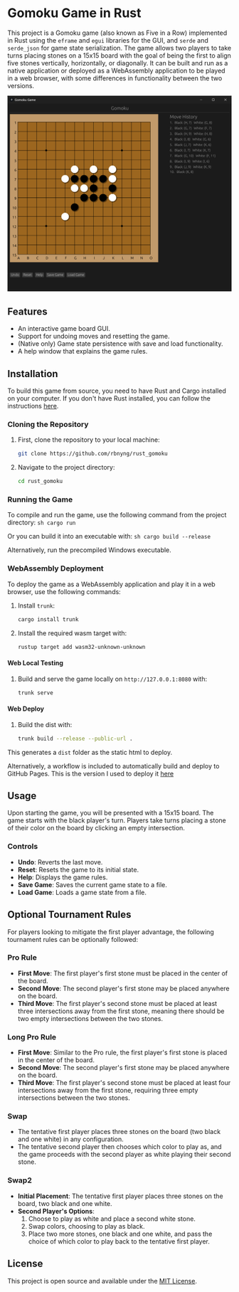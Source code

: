 # Gomoku Game in Rust

This project is a Gomoku game (also known as Five in a Row) implemented in Rust using the `eframe` and `egui` libraries for the GUI, and `serde` and `serde_json` for game state serialization. The game allows two players to take turns placing stones on a 15x15 board with the goal of being the first to align five stones vertically, horizontally, or diagonally. It can be built and run as a native application or deployed as a WebAssembly application to be played in a web browser, with some differences in functionality between the two versions.

![Screenshot of game](img/game.png?raw=true "Title")

## Features

- An interactive game board GUI.
- Support for undoing moves and resetting the game.
- (Native only) Game state persistence with save and load functionality.
- A help window that explains the game rules.

## Installation

To build this game from source, you need to have Rust and Cargo installed on your computer. If you don't have Rust installed, you can follow the instructions [here](https://www.rust-lang.org/tools/install).

### Cloning the Repository

1. First, clone the repository to your local machine:

    ```sh
    git clone https://github.com/rbnyng/rust_gomoku
    ```
2. Navigate to the project directory:
    ```sh
    cd rust_gomoku
    ```

### Running the Game

To compile and run the game, use the following command from the project directory:
    ```sh
    cargo run
    ```

Or you can build it into an executable with:
    ```sh
    cargo build --release
    ```

Alternatively, run the precompiled Windows executable.

### WebAssembly Deployment

To deploy the game as a WebAssembly application and play it in a web browser, use the following commands:

1. Install `trunk`:

    ```sh
    cargo install trunk
    ```

2. Install the required wasm target with:
    ```sh
    rustup target add wasm32-unknown-unknown
    ```

#### Web Local Testing

1. Build and serve the game locally on `http://127.0.0.1:8080` with:
    ```sh
    trunk serve
    ```

#### Web Deploy

1. Build the dist with:
    ```sh
    trunk build --release --public-url .
    ```

This generates a `dist` folder as the static html to deploy.

Alternatively, a workflow is included to automatically build and deploy to GitHub Pages. This is the version I used to deploy it [here](https://rbnyng.github.io/rust_gomoku) 

## Usage

Upon starting the game, you will be presented with a 15x15 board. The game starts with the black player's turn. Players take turns placing a stone of their color on the board by clicking an empty intersection.

### Controls

- **Undo**: Reverts the last move.
- **Reset**: Resets the game to its initial state.
- **Help**: Displays the game rules.
- **Save Game**: Saves the current game state to a file.
- **Load Game**: Loads a game state from a file.

## Optional Tournament Rules

For players looking to mitigate the first player advantage, the following tournament rules can be optionally followed:

### Pro Rule

- **First Move**: The first player's first stone must be placed in the center of the board.
- **Second Move**: The second player's first stone may be placed anywhere on the board.
- **Third Move**: The first player's second stone must be placed at least three intersections away from the first stone, meaning there should be two empty intersections between the two stones.

### Long Pro Rule

- **First Move**: Similar to the Pro rule, the first player's first stone is placed in the center of the board.
- **Second Move**: The second player's first stone may be placed anywhere on the board.
- **Third Move**: The first player's second stone must be placed at least four intersections away from the first stone, requiring three empty intersections between the two stones.

### Swap

- The tentative first player places three stones on the board (two black and one white) in any configuration.
- The tentative second player then chooses which color to play as, and the game proceeds with the second player as white playing their second stone.

### Swap2

- **Initial Placement**: The tentative first player places three stones on the board, two black and one white.
- **Second Player's Options**:
    1. Choose to play as white and place a second white stone.
    2. Swap colors, choosing to play as black.
    3. Place two more stones, one black and one white, and pass the choice of which color to play back to the tentative first player.

## License

This project is open source and available under the [MIT License](LICENSE).

